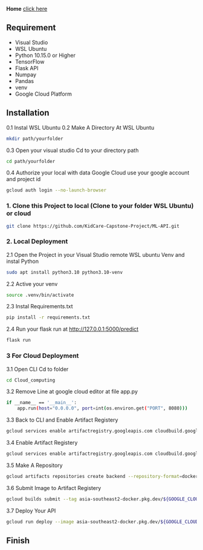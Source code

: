 **Home**
[click here](https://github.com/KidCare-Capstone-Project/Cloud_computing.git)

## Requirement
* Visual Studio
* WSL Ubuntu
* Python 10.15.0 or Higher
* TensorFlow 
* Flask API
* Numpay
* Pandas
* venv
* Google Cloud Platform


## Installation
0.1 Instal WSL Ubuntu
0.2 Make A Directory At WSL Ubuntu
```bash
mkdir path/yourfolder
```
0.3 Open your visual studio Cd to your directory path
```bash
cd path/yourfolder
```
0.4 Authorize your local with data Google Cloud
use your google account and project id
```bash
gcloud auth login --no-launch-browser
```
### 1. Clone this Project to local (Clone to your folder WSL Ubuntu) or cloud
```bash
git clone https://github.com/KidCare-Capstone-Project/ML-API.git
```
### 2. Local Deployment 
2.1
Open the Project in your Visual Studio remote WSL ubuntu Venv and instal Python
```bash
sudo apt install python3.10 python3.10-venv
```
2.2 Active your venv
```bash
source .venv/bin/activate
```
2.3 Instal Requirements.txt
```bash
pip install -r requirements.txt
```
2.4 Run your flask run at http://127.0.0.1:5000/predict
```bash
flask run
```

### 3 For Cloud Deployment 
3.1 Open CLI
Cd to folder
```bash
cd Cloud_computing
```
3.2 Remove Line at google cloud editor at file app.py
```bash
if __name__ == '__main__':
    app.run(host="0.0.0.0", port=int(os.environ.get("PORT", 8080)))
```
3.3 Back to CLI and Enable Artifact Registery
```bash
gcloud services enable artifactregistry.googleapis.com cloudbuild.googleapis.com run.googleapis.com
```
3.4 Enable Artifact Registery
```bash
gcloud services enable artifactregistry.googleapis.com cloudbuild.googleapis.com run.googleapis.com
```
3.5 Make A Repository
```bash
gcloud artifacts repositories create backend --repository-format=docker --location=asia-southeast2 --async
```
3.6 Submit Image to Artifact Registery
```bash
gcloud builds submit --tag asia-southeast2-docker.pkg.dev/${GOOGLE_CLOUD_PROJECT}/backend/Ml-Prediction-api:1.0.0
```
3.7 Deploy Your API
```bash
gcloud run deploy --image asia-southeast2-docker.pkg.dev/${GOOGLE_CLOUD_PROJECT}/backend/Ml-Prediction-api:1.0.0
```
## Finish
